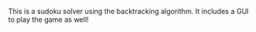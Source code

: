 This is a sudoku solver using the backtracking algorithm. It includes a GUI to play the game as well!
